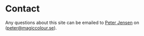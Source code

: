 Contact
==============================================

Any questions about this site can be emailed to [Peter Jensen](https://peterjensen.se) on (peter@magiccolour.se).
